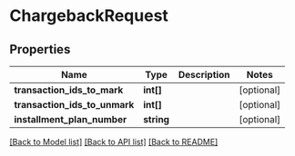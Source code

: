 # ChargebackRequest

## Properties
Name | Type | Description | Notes
------------ | ------------- | ------------- | -------------
**transaction_ids_to_mark** | **int[]** |  | [optional] 
**transaction_ids_to_unmark** | **int[]** |  | [optional] 
**installment_plan_number** | **string** |  | [optional] 

[[Back to Model list]](../README.md#documentation-for-models) [[Back to API list]](../README.md#documentation-for-api-endpoints) [[Back to README]](../README.md)


